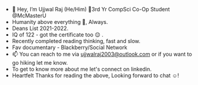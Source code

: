 - 👋 Hey, I’m Ujjwal Raj (He/Him) 🧿3rd Yr CompSci Co-Op Student @McMasterU
- Humanity above everything 🧿, Always.
- Deans List 2021-2022. 
-  IQ of 122 - got the certificate too 😌 .
- Recently completed reading thinking, fast and slow.
- Fav documentary - Blackberry/Social Network
- 📫 You can reach to me via ujjwalraj2003@outlook.com or if you want to go hiking let me know.
- To get to know more about me let's connect on linkedin.
- Heartfelt Thanks for reading the above, Looking forward to chat ☺️!

<!---
UjjwalRaj18/UjjwalRaj18 is a ✨ special ✨ repository because its `README.md` (this file) appears on your GitHub profile.
You can click the Preview link to take a look at your changes.
--->
